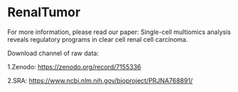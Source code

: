 # RenalTumor
For more information, please read our paper: Single-cell multiomics analysis reveals regulatory programs in clear cell renal cell carcinoma.

Download channel of raw data:

1.Zenodo: https://zenodo.org/record/7155336

2.SRA: https://www.ncbi.nlm.nih.gov/bioproject/PRJNA768891/
